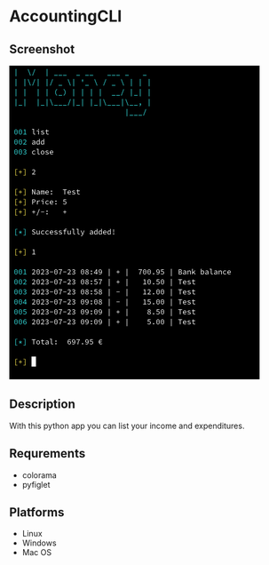 # AccountingCLI

## Screenshot
![image info](./Screenshot.png)

## Description
With this python app you can list your income and expenditures.

## Requrements
- colorama
- pyfiglet

## Platforms
- Linux
- Windows
- Mac OS
